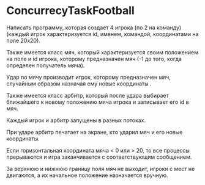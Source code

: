 ConcurrecyTaskFootball
======================
Написать программу, которая создает 4 игрока (по 2 на команду) (каждый игрок характеризуется id, именем, командой, координатами на поле 20х20).

Также имеется класс мяч, который характеризуется своим положением на поле и id игрока, которому предназначен мяч (-1 до того, когда определен получатель мяча).

Удар по мячу производит игрок, которому предназначен мяч, случайным образом назначая ему новые координаты . 

Также имеется класс арбитр, который после удара выбирает ближайшего к новому положению мяча игрока и записывает его id в мяч.

Каждый игрок и арбитр запущены в разных потоках.

При ударе арбитр печатает на экране, кто ударил мяч и его новые координаты. 

Если горизонтальная координата мяча < 0 или > 20, то все процессы прерываются и игра заканчивается с соответствующим сообщением. 

За верхнюю и нижнюю границу поля мяч не выходит, игроки с мест не двигаются, а их начальное положение назначается вручную.
